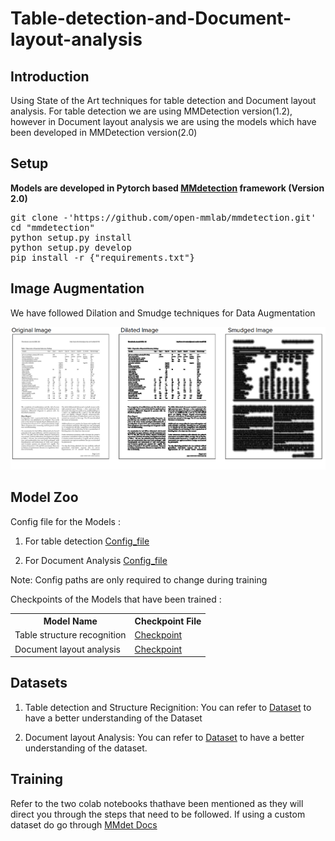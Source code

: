 # Table-detection-and-Document-layout-analysis
## Introduction
Using State of the Art techniques for table detection and Document layout analysis. For table detection we are using MMDetection version(1.2), however in Document layout analysis we are using the models which have been developed in MMDetection version(2.0)
 
## Setup
<b>Models are developed in Pytorch based <a href="https://github.com/open-mmlab/mmdetection">MMdetection</a> framework (Version 2.0)</b>
<br>

<pre>
git clone -'https://github.com/open-mmlab/mmdetection.git'
cd "mmdetection"
python setup.py install
python setup.py develop
pip install -r {"requirements.txt"}
</pre>

## Image Augmentation
We have followed Dilation and Smudge techniques for Data Augmentation

<img src="Data Preparation/Images/3img.png" width="750"/><br>


## Model Zoo
Config file for the Models :


1. For table detection
<a href="CascadeTab/Config/cascade_mask_rcnn_hrnetv2p_w32_20e.py/">Config_file</a><br>

2. For Document Analysis
<a href="Document layout analysis/Config/cascade_mask_rcnn_hrnetv2p_w32_20e.py">Config_file</a><br>

Note: Config paths are only required to change during training

Checkpoints of the Models that have been trained : 

<table>
  <tr>
  <th>Model Name</th><th>Checkpoint File</th>
  </tr>
  <tr>
  <td>Table structure recognition</td><td><a href="https://drive.google.com/open?id=1-vjfGRhF8kqvKwZPPFNwiTaOoonJlGgv">Checkpoint</a></td>
  </tr>
  <tr>
  <td>Document layout analysis</td><td><a href="https://drive.google.com/file/d/1TGMMdk9WDY_xOqb3IrD0G1DzncMiAP0T/view?usp=sharing">Checkpoint</a></td>
  </tr>
</table>

## Datasets
1. Table detection and Structure Recignition:
You can refer to <a href="https://github.com/DevashishPrasad/CascadeTabNet">Dataset</a> to have a better understanding of the Dataset

2. Document layout Analysis:
You can refer to <a href="https://github.com/ibm-aur-nlp/PubLayNet">Dataset</a> to have a better understanding of the dataset.

## Training

Refer to the two colab notebooks thathave been mentioned as they will direct you through the steps that need to be followed. If using a custom dataset do go through <a href="https://mmdetection.readthedocs.io/en/latest/">MMdet Docs</a>


